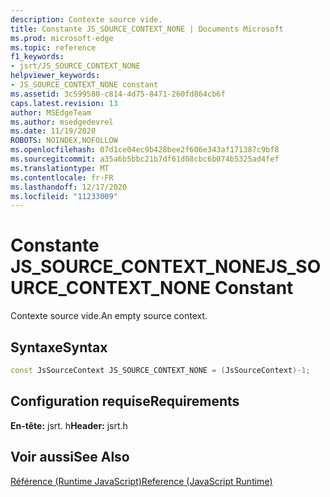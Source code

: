 ```yaml
---
description: Contexte source vide.
title: Constante JS_SOURCE_CONTEXT_NONE | Documents Microsoft
ms.prod: microsoft-edge
ms.topic: reference
f1_keywords:
- jsrt/JS_SOURCE_CONTEXT_NONE
helpviewer_keywords:
- JS_SOURCE_CONTEXT_NONE constant
ms.assetid: 3c599580-c814-4d75-8471-260fd864cb6f
caps.latest.revision: 13
author: MSEdgeTeam
ms.author: msedgedevrel
ms.date: 11/19/2020
ROBOTS: NOINDEX,NOFOLLOW
ms.openlocfilehash: 07d1ce04ec9b428bee2f606e343af171387c9bf8
ms.sourcegitcommit: a35a6b5bbc21b7df61d08cbc6b074b5325ad4fef
ms.translationtype: MT
ms.contentlocale: fr-FR
ms.lasthandoff: 12/17/2020
ms.locfileid: "11233009"
---
```

# <span data-ttu-id="a9683-103">Constante JS_SOURCE_CONTEXT_NONE</span><span class="sxs-lookup"><span data-stu-id="a9683-103">JS_SOURCE_CONTEXT_NONE Constant</span></span>

<span data-ttu-id="a9683-104">Contexte source vide.</span><span class="sxs-lookup"><span data-stu-id="a9683-104">An empty source context.</span></span>  
  
## <span data-ttu-id="a9683-105">Syntaxe</span><span class="sxs-lookup"><span data-stu-id="a9683-105">Syntax</span></span>  
  
```cpp  
const JsSourceContext JS_SOURCE_CONTEXT_NONE = (JsSourceContext)-1;  
```  
  
## <span data-ttu-id="a9683-106">Configuration requise</span><span class="sxs-lookup"><span data-stu-id="a9683-106">Requirements</span></span>  
 <span data-ttu-id="a9683-107">**En-tête:** jsrt. h</span><span class="sxs-lookup"><span data-stu-id="a9683-107">**Header:** jsrt.h</span></span>  
  
## <span data-ttu-id="a9683-108">Voir aussi</span><span class="sxs-lookup"><span data-stu-id="a9683-108">See Also</span></span>  
 [<span data-ttu-id="a9683-109">Référence (Runtime JavaScript)</span><span class="sxs-lookup"><span data-stu-id="a9683-109">Reference (JavaScript Runtime)</span></span>](../chakra-hosting/reference-javascript-runtime.md)
